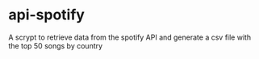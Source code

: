 # api-spotify
A scrypt to retrieve data from the spotify API and generate a csv file with the top 50 songs by country
